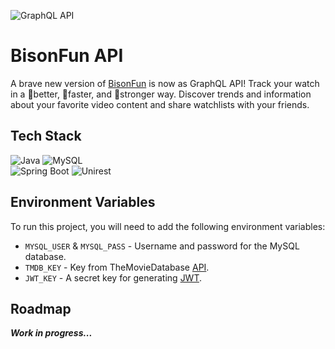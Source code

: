 ![GraphQL API](https://img.shields.io/badge/API-purple?style=for-the-badge&logo=graphql)
# BisonFun API

A brave new version of [BisonFun](https://bisonfun.click) is now as GraphQL API! Track your watch in a 🏅better, 💨faster, and 💪stronger way. Discover trends and information about your favorite video content and share watchlists with your friends.

## Tech Stack

![Java](https://img.shields.io/badge/Java%2021-black?style=for-the-badge&logo=openjdk)
![MySQL](https://img.shields.io/badge/MySQL%208.0-white?style=for-the-badge&logo=mysql)  
![Spring Boot](https://img.shields.io/badge/Spring%20Boot%203-white?style=for-the-badge&logo=springboot)
![Unirest](https://img.shields.io/badge/Unirest-navy?style=for-the-badge&logo=kong)

## Environment Variables

To run this project, you will need to add the following environment variables:

- `MYSQL_USER` & `MYSQL_PASS` - Username and password for the MySQL database.
- `TMDB_KEY` - Key from TheMovieDatabase [API](https://www.themoviedb.org/settings/api).
- `JWT_KEY` - A secret key for generating [JWT](https://jwt.io/introduction).

## Roadmap

***Work in progress...***

